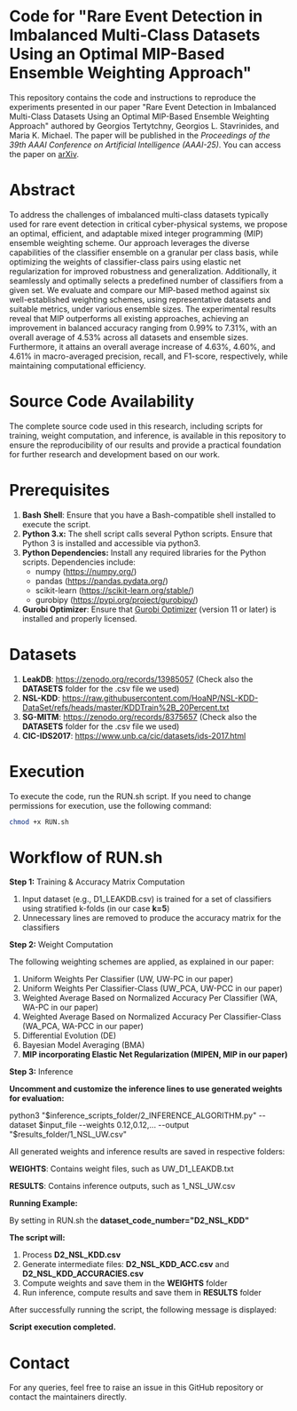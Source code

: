 # Code for "Rare Event Detection in Imbalanced Multi-Class Datasets Using an Optimal MIP-Based Ensemble Weighting Approach"
This repository contains the code and instructions to reproduce the experiments presented in our paper "Rare Event Detection in Imbalanced Multi-Class Datasets Using an Optimal MIP-Based Ensemble Weighting Approach" authored by Georgios Tertytchny, Georgios L. Stavrinides, and Maria K. Michael. 
The paper will be published in the *Proceedings of the 39th AAAI Conference on Artificial Intelligence (AAAI-25)*. 
You can access the paper on [arXiv](https://arxiv.org/abs/2412.13439).

# Abstract
To address the challenges of imbalanced multi-class datasets typically used for rare event detection in critical cyber-physical systems, we propose an optimal, efficient, and adaptable mixed integer programming (MIP) ensemble weighting scheme. Our approach leverages the diverse capabilities of the classifier ensemble on a granular per class basis, while optimizing the weights of classifier-class pairs using elastic net regularization for improved robustness and generalization. Additionally, it seamlessly and optimally selects a predefined number of classifiers from a given set. We evaluate and compare our MIP-based method against six well-established weighting schemes, using representative datasets and suitable metrics, under various ensemble sizes. The experimental results reveal that MIP outperforms all existing approaches, achieving an improvement in balanced accuracy ranging from 0.99% to 7.31%, with an overall average of 4.53% across all datasets and ensemble sizes. Furthermore, it attains an overall average increase of 4.63%, 4.60%, and 4.61% in macro-averaged precision, recall, and F1-score, respectively, while maintaining computational efficiency.

# Source Code Availability
The complete source code used in this research, including scripts for training, weight computation, and inference, is available in this repository to ensure the reproducibility of our results and provide a practical foundation for further research and development based on our work.

# Prerequisites
1. **Bash** **Shell**: Ensure that you have a Bash-compatible shell installed to execute the script.
2. **Python 3.x:** The shell script calls several Python scripts. Ensure that Python 3 is installed and accessible via python3.
3. **Python Dependencies:** Install any required libraries for the Python scripts. Dependencies include:
   - numpy (https://numpy.org/)
   - pandas (https://pandas.pydata.org/)
   - scikit-learn (https://scikit-learn.org/stable/)
   - gurobipy (https://pypi.org/project/gurobipy/) 
4. **Gurobi Optimizer**: Ensure that [Gurobi Optimizer](https://www.gurobi.com) (version 11 or later) is installed and properly licensed.

# Datasets
1. **LeakDB**: https://zenodo.org/records/13985057 (Check also the **DATASETS** folder for the .csv file we used)
2. **NSL-KDD**: https://raw.githubusercontent.com/HoaNP/NSL-KDD-DataSet/refs/heads/master/KDDTrain%2B_20Percent.txt
3. **SG-MITM**: https://zenodo.org/records/8375657 (Check also the **DATASETS** folder for the .csv file we used)
4. **CIC-IDS2017**: https://www.unb.ca/cic/datasets/ids-2017.html

# Execution
To execute the code, run the RUN.sh script. If you need to change permissions for execution, use the following command:

```bash
chmod +x RUN.sh
```

# Workflow of RUN.sh
**Step 1:** Training & Accuracy Matrix Computation
1. Input dataset (e.g., D1_LEAKDB.csv) is trained for a set of classifiers using stratified k-folds (in our case **k=5**)
2. Unnecessary lines are removed to produce the accuracy matrix for the classifiers

**Step 2:** Weight Computation

The following weighting schemes are applied, as explained in our paper:
1.   Uniform Weights Per Classifier (UW, UW-PC in our paper)
2.   Uniform Weights Per Classifier-Class (UW_PCA, UW-PCC in our paper)
3.   Weighted Average Based on Normalized Accuracy Per Classifier (WA, WA-PC in our paper)
4.   Weighted Average Based on Normalized Accuracy Per Classifier-Class (WA_PCA, WA-PCC in our paper)
5.   Differential Evolution (DE)
6.   Bayesian Model Averaging (BMA)
7.   **MIP incorporating Elastic Net Regularization (MIPEN, MIP in our paper)**

**Step 3:** Inference

**Uncomment and customize the inference lines to use generated weights for evaluation:**

python3 "$inference_scripts_folder/2_INFERENCE_ALGORITHM.py" --dataset $input_file --weights 0.12,0.12,... --output "$results_folder/1_NSL_UW.csv"

All generated weights and inference results are saved in respective folders:

**WEIGHTS**: Contains weight files, such as UW_D1_LEAKDB.txt

**RESULTS**: Contains inference outputs, such as 1_NSL_UW.csv

**Running Example:**

By setting in RUN.sh the **dataset_code_number="D2_NSL_KDD"**

**The script will:**
1. Process **D2_NSL_KDD.csv**
2. Generate intermediate files: **D2_NSL_KDD_ACC.csv** and **D2_NSL_KDD_ACCURACIES.csv**
3. Compute weights and save them in the **WEIGHTS** folder
4. Run inference, compute results and save them in **RESULTS** folder

After successfully running the script, the following message is displayed:

**Script execution completed.**

# Contact
For any queries, feel free to raise an issue in this GitHub repository or contact the maintainers directly.
